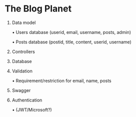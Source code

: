 # The Blog Planet

1. Data model

   • Users database (userid, email, username, posts, admin)
   
   • Posts database (postid, title, content, userid, username)
2. Controllers
3. Database
4. Validation
   
   • Requirement/restriction for email, name, posts
5. Swagger
6. Authentication
   
   • (JWT/Microsoft?)
